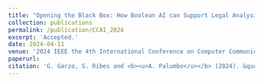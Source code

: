 ```yaml
---
title: "Opening the Black Box: How Boolean AI can Support Legal Analysis"
collection: publications
permalink: /publication/CCAI_2024
excerpt: 'Accepted.'
date: 2024-04-11
venue: '2024 IEEE the 4th International Conference on Computer Communication and Artificial Intelligence (CCAI)'
paperurl:
citation: 'G. Garzo, S. Ribes and <b><u>A. Palumbo</u></b> (2024). &quot;Opening the Black Box: How Boolean AI can Support Legal Analysis.&quot; <i>2024 IEEE the 4th International Conference on Computer Communication and Artificial Intelligence (CCAI)</i>.'
---
```

